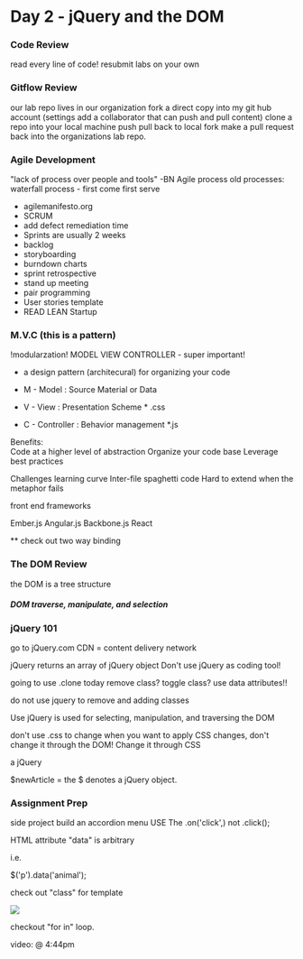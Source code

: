 #  Day 2 - jQuery and the DOM
### Code Review
read every line of code!
resubmit labs on your own


### Gitflow Review
our lab repo lives in our organization
fork a direct copy into my git hub account
(settings add a collaborator that can push and pull content)
clone a repo into your local machine
push pull back to local fork
make a pull request back into the organizations lab repo.


### Agile Development
"lack of process over people and tools" -BN
Agile process
old processes:
waterfall process - first come first serve

- agilemanifesto.org
- SCRUM
- add defect remediation time
- Sprints are usually 2 weeks
- backlog
- storyboarding
- burndown charts
- sprint retrospective
- stand up meeting
- pair programming
- User stories template
- READ LEAN Startup

### M.V.C (this is a pattern)
!modularzation!
MODEL VIEW CONTROLLER - super important!
- a design pattern (architecural) for organizing your code
   
- M -   Model : Source Material or Data
- V -   View : Presentation Scheme * .css
- C -   Controller : Behavior management *.js

Benefits:  
Code at a higher level of abstraction
Organize your code base
Leverage best practices

Challenges
learning curve
Inter-file spaghetti code
Hard to extend when the metaphor fails

front end frameworks

Ember.js
Angular.js
Backbone.js
React

** check out two way binding

### The DOM Review
the DOM is a tree structure

##### DOM traverse, manipulate, and selection


### jQuery 101
go to jQuery.com
CDN = content delivery network

jQuery returns an array of jQuery object
Don't use jQuery as coding tool!

going to use .clone today
remove class?
toggle class?
use data attributes!!

do not use jquery to remove and adding classes


Use jQuery is used for selecting, manipulation, and traversing the DOM

don't use .css to change
when you want to apply CSS changes, don't change it through the DOM! Change it through CSS

a jQuery

$newArticle = the $ denotes a jQuery object.

### Assignment Prep

side project build an accordion menu
USE The .on('click',)
not .click();


HTML attribute "data" is arbitrary

i.e. <p data-animal ="mouse"></p>

$('p').data('animal');
<!-- this will return 'mouse' -->

check out "class" for template

<img src = "tshirt.png" data-id = "sku788787">


checkout "for in" loop.

video: @ 4:44pm